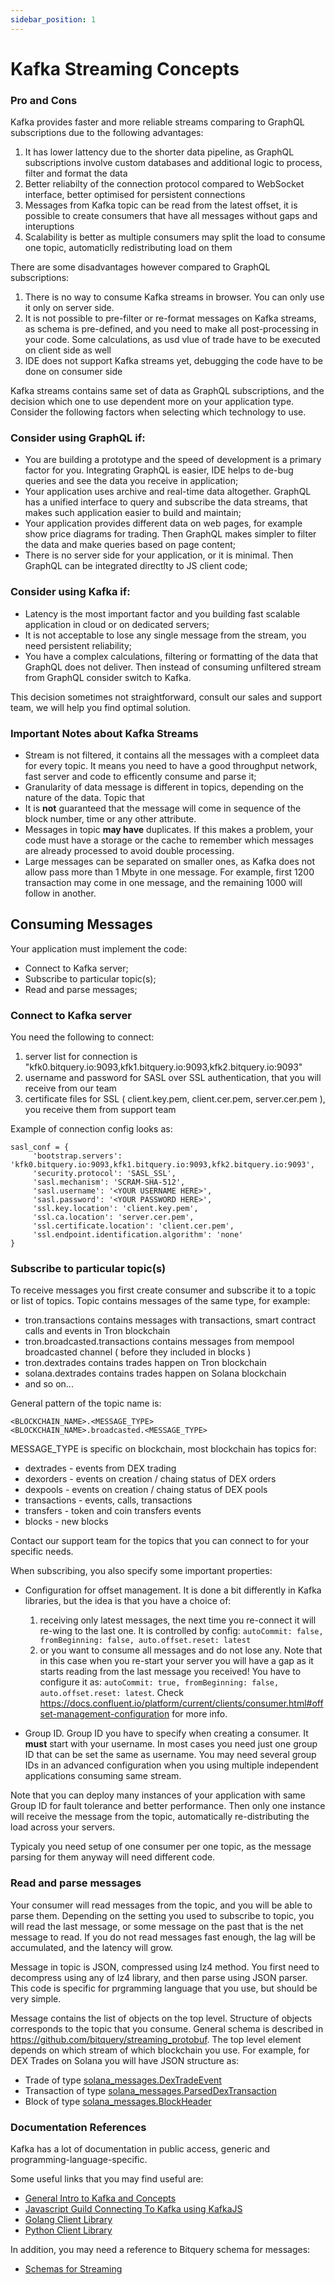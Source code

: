 ```yaml
---
sidebar_position: 1
---
```


# Kafka Streaming Concepts

### Pro and Cons

Kafka provides faster and more reliable streams comparing to GraphQL subscriptions due to the following advantages:

1. It has lower lattency due to the shorter data pipeline, as GraphQL subscriptions involve custom databases and additional logic to process, filter and format the data
2. Better reliabilty of the connection protocol compared to WebSocket interface, better optimised for persistent connections
3. Messages from Kafka topic can be read from the latest offset, it is possible to create consumers that have all messages without gaps and interuptions
4. Scalability is better as multiple consumers may split the load to consume one topic, automaticlly redistributing load on them

There are some disadvantages however compared to GraphQL subscriptions:

1. There is no way to consume Kafka streams in browser. You can only use it only on server side.
2. It is not possible to pre-filter or re-format messages on Kafka streams, as schema is pre-defined, and you need to make all post-processing in your code. Some calculations, as usd vlue of trade have to be executed on client side as well
3. IDE does not support Kafka streams yet, debugging the code have to be done on consumer side

Kafka streams contains same set of data as GraphQL subscriptions, and the decision which one to use dependent more on your application type.
Consider the following factors when selecting which technology to use.

### Consider using GraphQL if:

- You are building a prototype and the speed of development is a primary factor for you. Integrating GraphQL is easier, IDE helps to de-bug queries and see the data you receive in application;
- Your application uses archive and real-time data altogether. GraphQL has a unified interface to query and subscribe the data streams, that makes such application easier to build and maintain;
- Your application provides different data on web pages, for example show price diagrams for trading. Then GraphQL makes simpler to filter the data and make queries based on page content;
- There is no server side for your application, or it is minimal. Then GraphQL can be integrated directlty to JS client code;

### Consider using Kafka if:

- Latency is the most important factor and you building fast scalable application in cloud or on dedicated servers;
- It is not acceptable to lose any single message from the stream, you need persistent reliability;
- You have a complex calculations, filtering or formatting of the data that GraphQL does not deliver. Then instead of consuming unfiltered stream from GraphQL consider switch to Kafka.

This decision sometimes not straightforward, consult our sales and support team, we will help you find optimal solution.

### Important Notes about Kafka Streams

- Stream is not filtered, it contains all the messages with a compleet data for every topic. It means you need to have a good throughput network, fast server and code to efficently consume and parse it;
- Granularity of data message is different in topics, depending on the nature of the data. Topic that
- It is **not** guaranteed that the message will come in sequence of the block number, time or any other attribute.
- Messages in topic **may have** duplicates. If this makes a problem, your code must have a storage or the cache to remember which messages are already processed to avoid double processing.
- Large messages can be separated on smaller ones, as Kafka does not allow pass more than 1 Mbyte in one message. For example, first 1200 transaction may come in one message, and the remaining 1000 will follow in another.

## Consuming Messages

Your application must implement the code:

- Connect to Kafka server;
- Subscribe to particular topic(s);
- Read and parse messages;

### Connect to Kafka server

You need the following to connect:

1. server list for connection is "kfk0.bitquery.io:9093,kfk1.bitquery.io:9093,kfk2.bitquery.io:9093"
2. username and password for SASL over SSL authentication, that you will receive from our team
3. certificate files for SSL ( client.key.pem, client.cer.pem, server.cer.pem ), you receive them from support team

Example of connection config looks as:

```
sasl_conf = {
     'bootstrap.servers': 'kfk0.bitquery.io:9093,kfk1.bitquery.io:9093,kfk2.bitquery.io:9093',
     'security.protocol': 'SASL_SSL',
     'sasl.mechanism': 'SCRAM-SHA-512',
     'sasl.username': '<YOUR USERNAME HERE>',
     'sasl.password': '<YOUR PASSWORD HERE>',
     'ssl.key.location': 'client.key.pem',
     'ssl.ca.location': 'server.cer.pem',
     'ssl.certificate.location': 'client.cer.pem',
     'ssl.endpoint.identification.algorithm': 'none'
}
```



### Subscribe to particular topic(s)

To receive messages you first create consumer and subscribe it to a topic or list of topics.
Topic contains messages of the same type, for example:

- tron.transactions contains messages with transactions, smart contract calls and events in Tron blockchain
- tron.broadcasted.transactions contains messages from mempool broadcasted channel ( before they included in blocks )
- tron.dextrades contains trades happen on Tron blockchain
- solana.dextrades contains trades happen on Solana blockchain
- and so on...

General pattern of the topic name is:

```
<BLOCKCHAIN_NAME>.<MESSAGE_TYPE>
<BLOCKCHAIN_NAME>.broadcasted.<MESSAGE_TYPE>
```

MESSAGE_TYPE is specific on blockchain, most blockchain has topics for:

- dextrades - events from DEX trading
- dexorders - events on creation / chaing status of DEX orders
- dexpools - events on creation / chaing status of DEX pools
- transactions - events, calls, transactions
- transfers - token and coin transfers events
- blocks - new blocks

Contact our support team for the topics that you can connect to for your specific needs.

When subscribing, you also specify some important properties:

- Configuration for offset management. It is done a bit differently in Kafka libraries, but the idea is that you have a choice of:

  1. receiving only latest messages, the next time you re-connect it will re-wing to the last one. It is controlled by config: `autoCommit: false, fromBeginning: false, auto.offset.reset: latest`
  2. or you want to consume all messages and do not lose any. Note that in this case when you re-start your server you will have a gap as it starts reading from the last message you received!
     You have to configure it as: `autoCommit: true, fromBeginning: false, auto.offset.reset: latest`.
     Check https://docs.confluent.io/platform/current/clients/consumer.html#offset-management-configuration for more info.

- Group ID. Group ID you have to specify when creating a consumer. It **must** start with your username. In most cases you need just one group ID that can be set the same as username.
  You may need several group IDs in an advanced configuration when you using multiple independent applications consuming same stream.

Note that you can deploy many instances of your application with same Group ID for fault tolerance and better performance.
Then only one instance will receive the message from the topic, automatically re-distributing the load across your servers.

Typicaly you need setup of one consumer per one topic, as the message parsing for them anyway will need different code.

### Read and parse messages

Your consumer will read messages from the topic, and you will be able to parse them. Depending on the setting you used
to subscribe to topic, you will read the last message, or some message on the past that is the net message to read.
If you do not read messages fast enough, the lag will be accumulated, and the latency will grow.

Message in topic is JSON, compressed using lz4 method. You first need to decompress using any of lz4 library, and then parse
using JSON parser. This code is specific for prgramming language that you use, but should be very simple.

Message contains the list of objects on the top level. Structure of objects corresponds to the topic that you consume.
General schema is described in https://github.com/bitquery/streaming_protobuf. The top level element depends on which stream
of which blockchain you use. For example, for DEX Trades on Solana you will have JSON structure as:

- Trade of type [solana_messages.DexTradeEvent](https://github.com/bitquery/streaming_protobuf/blob/c76bf63ff3874b9a6f09a4cc1c9203fdde623565/solana/dex_block_message.proto#L79)
- Transaction of type [solana_messages.ParsedDexTransaction](https://github.com/bitquery/streaming_protobuf/blob/c76bf63ff3874b9a6f09a4cc1c9203fdde623565/solana/dex_block_message.proto#L89)
- Block of type [solana_messages.BlockHeader](https://github.com/bitquery/streaming_protobuf/blob/c76bf63ff3874b9a6f09a4cc1c9203fdde623565/solana/block_message.proto#L79)

### Documentation References

Kafka has a lot of documentation in public access, generic and programming-language-specific.

Some useful links that you may find useful are:

- [General Intro to Kafka and Concepts](https://docs.confluent.io/kafka/introduction.html)
- [Javascript Guild Connecting To Kafka using KafkaJS](https://kafka.js.org/)
- [Golang Client Library](https://github.com/confluentinc/confluent-kafka-go)
- [Python Client Library](https://github.com/confluentinc/confluent-kafka-python)

In addition, you may need a reference to Bitquery schema for messages:

- [Schemas for Streaming](https://github.com/bitquery/streaming_protobuf)
